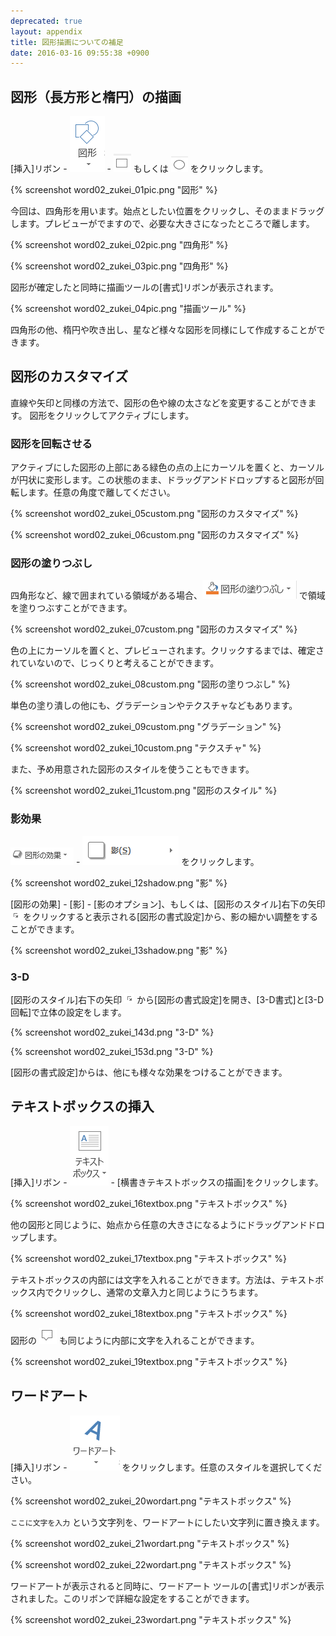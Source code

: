 ```yaml
---
deprecated: true
layout: appendix
title: 図形描画についての補足
date: 2016-03-16 09:55:38 +0900
---
```



図形（長方形と楕円）の描画
--------------------------

[挿入]リボン - ![図形](pic/word_figure.png) - ![四角形](pic/word_square.png) もしくは ![楕円](pic/word_oval.png) をクリックします。

{% screenshot word02_zukei_01pic.png "図形" %}

今回は、四角形を用います。始点としたい位置をクリックし、そのままドラッグします。プレビューがでますので、必要な大きさになったところで離します。

{% screenshot word02_zukei_02pic.png "四角形" %}

{% screenshot word02_zukei_03pic.png "四角形" %}

図形が確定したと同時に描画ツールの[書式]リボンが表示されます。

{% screenshot word02_zukei_04pic.png "描画ツール" %}

四角形の他、楕円や吹き出し、星など様々な図形を同様にして作成することができます。


図形のカスタマイズ
------------------

直線や矢印と同様の方法で、図形の色や線の太さなどを変更することができます。
図形をクリックしてアクティブにします。

### 図形を回転させる

アクティブにした図形の上部にある緑色の点の上にカーソルを置くと、カーソルが円状に変形します。この状態のまま、ドラッグアンドドロップすると図形が回転します。任意の角度で離してください。

{% screenshot word02_zukei_05custom.png "図形のカスタマイズ" %}

{% screenshot word02_zukei_06custom.png "図形のカスタマイズ" %}

### 図形の塗りつぶし

四角形など、線で囲まれている領域がある場合、![図形の塗りつぶし](pic/word_paint.png) で領域を塗りつぶすことができます。

{% screenshot word02_zukei_07custom.png "図形のカスタマイズ" %}

色の上にカーソルを置くと、プレビューされます。クリックするまでは、確定されていないので、じっくりと考えることができます。

{% screenshot word02_zukei_08custom.png "図形の塗りつぶし" %}

単色の塗り潰しの他にも、グラデーションやテクスチャなどもあります。

{% screenshot word02_zukei_09custom.png "グラデーション" %}

{% screenshot word02_zukei_10custom.png "テクスチャ" %}

また、予め用意された図形のスタイルを使うこともできます。

{% screenshot word02_zukei_11custom.png "図形のスタイル" %}

### 影効果

![図形の効果](pic/word_figure_effect.png) - ![影](pic/word_shadow.png) をクリックします。

{% screenshot word02_zukei_12shadow.png "影" %}

[図形の効果] - [影] - [影のオプション]、もしくは、[図形のスタイル]右下の矢印 ![](pic/word_details.png) をクリックすると表示される[図形の書式設定]から、影の細かい調整をすることができます。

{% screenshot word02_zukei_13shadow.png "影" %}

### 3-D

[図形のスタイル]右下の矢印 ![](pic/word_details.png) から[図形の書式設定]を開き、[3-D書式]と[3-D 回転]で立体の設定をします。

{% screenshot word02_zukei_143d.png "3-D" %}

{% screenshot word02_zukei_153d.png "3-D" %}

[図形の書式設定]からは、他にも様々な効果をつけることができます。


テキストボックスの挿入
----------------------

[挿入]リボン - ![テキストボックス](pic/word_textbox.png) - [横書きテキストボックスの描画]をクリックします。

{% screenshot word02_zukei_16textbox.png "テキストボックス" %}

他の図形と同じように、始点から任意の大きさになるようにドラッグアンドドロップします。

{% screenshot word02_zukei_17textbox.png "テキストボックス" %}

テキストボックスの内部には文字を入れることができます。方法は、テキストボックス内でクリックし、通常の文章入力と同じようにうちます。

{% screenshot word02_zukei_18textbox.png "テキストボックス" %}

図形の ![吹き出し](pic/word_hukidasi.png) も同じように内部に文字を入れることができます。

{% screenshot word02_zukei_19textbox.png "テキストボックス" %}


ワードアート
------------

[挿入]リボン - ![ワードアート](pic/word_wordart.png) をクリックします。任意のスタイルを選択してください。

{% screenshot word02_zukei_20wordart.png "テキストボックス" %}

`ここに文字を入力` という文字列を、ワードアートにしたい文字列に置き換えます。

{% screenshot word02_zukei_21wordart.png "テキストボックス" %}

{% screenshot word02_zukei_22wordart.png "テキストボックス" %}

ワードアートが表示されると同時に、ワードアート
ツールの[書式]リボンが表示されました。このリボンで詳細な設定をすることができます。

{% screenshot word02_zukei_23wordart.png "テキストボックス" %}

